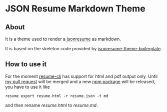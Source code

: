 # JSON Resume Markdown Theme

## About

It is a theme used to render a [jsonresume][jsonresume] as markdown.

It is based on the skeleton code provided by [jsonresume-theme-boilerplate][git-jsonresume-theme-boilerplate].

## How to use it

For the moment [resume-cli][git-resume-cli] has support for html and pdf output only.
Until [my pull request][git-resume-cli-pull-request] will be merged and a new [npm package][npm-resume-cli] will be released,
you have to use it like

```
resume export resume.html -r resume.json -t md
```

and then rename *resume.html* to *resume.md*.

[jsonresume]: https://jsonresume.org/
[git-jsonresume-theme-boilerplate]: https://github.com/jsonresume/jsonresume-theme-boilerplate
[git-resume-cli]: https://github.com/jsonresume/resume-cli
[git-resume-cli-pull-request]: https://github.com/jsonresume/resume-cli/pull/300
[npm-resume-cli]: https://www.npmjs.com/package/resume-cli